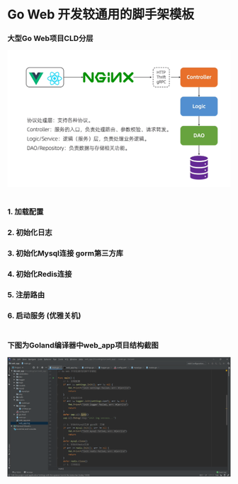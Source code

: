 # Go Web 开发较通用的脚手架模板 </br>
### 大型Go Web项目CLD分层 </br>
<img src="https://github.com/Brighteststars/web_app/blob/master/images/serve.png" /> </br></br>

### 1. 加载配置 </br>
### 2. 初始化日志 </br>
### 3. 初始化Mysql连接 gorm第三方库 </br>
### 4. 初始化Redis连接 </br>
### 5. 注册路由 </br>
### 6. 启动服务 (优雅关机) </br> </br>
### 下图为Goland编译器中web_app项目结构截图
<img src="https://github.com/Brighteststars/web_app/blob/master/images/config.png" /> </br></br>
